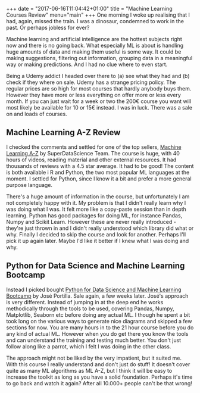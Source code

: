 +++
date = "2017-06-16T11:04:42+01:00"
title = "Machine Learning Courses Review"
menu="main"
+++
One morning I woke up realising that I had, again, missed the train. I was a dinosaur, condemned to work in the past. Or perhaps jobless for ever?

Machine learning and artificial intelligence are the hottest subjects right now and there is no going back. What especially ML is about is handling huge amounts of data and making them useful is some way. It could be making suggestions, filtering out information, grouping data in a meaningful way or making predictions. And I had no clue where to even start.

Being a Udemy addict I headed over there to (a) see what they had and (b) check if they where on sale. Udemy has a strange pricing policy. The regular prices are so high for most courses that hardly anybody buys them. However they have more or less everything on offer more or less every month. If you can just wait for a week or two the 200€ course you want will most likely be available for 10 or 15€ instead. I was in luck. There was a sale on and loads of courses. 

## Machine Learning A-Z Review
I checked the comments and settled for one of the top sellers, [Machine Learning A-Z](https://www.udemy.com/machinelearning/) by SuperDataScience Team. The course is huge, with 40 hours of videos, reading material and other external resources. It had thousands of reviews with a 4.5 star average. It had to be good! The content is both available i R and Python, the two most popular ML languages at the moment. I settled for Python, since I know it a bit and prefer a more general purpose language. 

There's a huge amount of information in the course, but unfortunately I am not completely happy with it. My problem is that I didn't really learn why I was doing what I was. It felt more like a copy-paste session than in depth learning. Python has good packages for doing ML, for instance Pandas, Numpy and Scikit Learn. However these are never really introduced - they're just thrown in and I didn't really understood which library did what or why. Finally I decided to skip the course and look for another. Perhaps I'll pick it up again later. Maybe I'd like it better if I knew what I was doing and why. 

## Python for Data Science and Machine Learning Bootcamp
Instead I picked bought [Python for Data Science and Machine Learning Bootcamp](https://www.udemy.com/python-for-data-science-and-machine-learning-bootcamp/) by José Portilla. Sale again, a few weeks later. José's approach is very different. Instead of jumping in at the deep end he works methodically through the tools to be used, covering Pandas, Numpy, Matplotlib, Seaborn etc before doing any actual ML. I though he spent a bit took long on the various ways to generate nice diagrams and skipped a few sections for now. You are many hours in to the 21 hour course before you do any kind of actual ML. However when you do get there you know the tools and can understand the training and testing much better. You don't just follow along like a parrot, which I felt I was doing in the other class.

The approach might not be liked by the very impatient, but it suited me. With this course I really understand and don't just do stuff! It doesn't cover quite as many ML algorithms as ML A-Z, but I think it will be easy to increase the toolkit as long as you have a solid foundation. Perhaps it's time to go back and watch it again? After all 10.000+ people can't be that wrong! 
